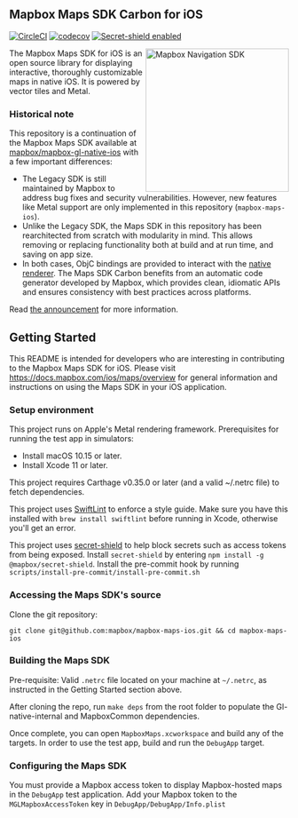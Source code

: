 ## Mapbox Maps SDK Carbon for iOS

[![CircleCI](https://circleci.com/gh/mapbox/mapbox-maps-ios.svg?style=svg&circle-token=fb3cfef30d0bed9e8639e1d6967f905a6eba71c8)](https://circleci.com/gh/mapbox/mapbox-maps-ios) [![codecov](https://codecov.io/gh/mapbox/mapbox-maps-ios/branch/main/graph/badge.svg?token=7rlytil9XT)](https://codecov.io/gh/mapbox/mapbox-maps-ios) [![Secret-shield enabled](https://github.com/mapbox/secret-shield/blob/assets/secret-shield-enabled-badge.svg)](https://github.com/mapbox/secret-shield/blob/main/docs/enabledBadge.md)


<img alt="Mapbox Navigation SDK" src="./docs/map.png" width="258" align="right" />

The Mapbox Maps SDK for iOS is an open source library for displaying interactive, thoroughly customizable maps in native iOS. It is powered by vector tiles and Metal.

### Historical note

This repository is a continuation of the Mapbox Maps SDK available at [mapbox/mapbox-gl-native-ios](https://github.com/mapbox/mapbox-gl-native-ios) with a few important differences:

- The Legacy SDK is still maintained by Mapbox to address bug fixes and security vulnerabilities. However, new features like Metal support are only implemented in this repository (`mapbox-maps-ios`).
- Unlike the Legacy SDK, the Maps SDK in this repository has been rearchitected from scratch with modularity in mind. This allows removing or replacing functionality both at build and at run time, and saving on app size.
- In both cases, ObjC bindings are provided to interact with the [native renderer](https://github.com/mapbox/mapbox-gl-native). The Maps SDK Carbon benefits from an automatic code generator developed by Mapbox, which provides clean, idiomatic APIs and ensures consistency with best practices across platforms.

Read [the announcement](https://github.com/mapbox/mapbox-gl-native/issues/15971) for more information.

## Getting Started

This README is intended for developers who are interesting in contributing to the Mapbox Maps SDK for iOS. Please visit https://docs.mapbox.com/ios/maps/overview for general information and instructions on using the Maps SDK in your iOS application.

### Setup environment

This project runs on Apple's Metal rendering framework. Prerequisites for running the test app in simulators:
- Install macOS 10.15 or later.
- Install Xcode 11 or later.

This project requires Carthage v0.35.0 or later (and a valid ~/.netrc file) to fetch dependencies. 

This project uses [SwiftLint](https://github.com/realm/SwiftLint) to enforce a style guide. Make sure you have this installed with `brew install swiftlint` before running in Xcode, otherwise you'll get an error. 

This project uses [secret-shield](https://github.com/mapbox/secret-shield) to help block secrets such as access tokens from being exposed. Install `secret-shield` by entering `npm install -g @mapbox/secret-shield`. Install the pre-commit hook by running `scripts/install-pre-commit/install-pre-commit.sh`

### Accessing the Maps SDK's source

Clone the git repository:

```
git clone git@github.com:mapbox/mapbox-maps-ios.git && cd mapbox-maps-ios
```

### Building the Maps SDK

Pre-requisite: Valid `.netrc` file located on your machine at `~/.netrc`, as instructed in the Getting Started section above. 

After cloning the repo, run `make deps` from the root folder to populate the Gl-native-internal and MapboxCommon dependencies.

Once complete, you can open `MapboxMaps.xcworkspace` and build any of the targets.
In order to use the test app, build and run the `DebugApp` target.

### Configuring the Maps SDK

You must provide a Mapbox access token to display Mapbox-hosted maps in the `DebugApp` test application. Add your Mapbox token to the `MGLMapboxAccessToken` key in `DebugApp/DebugApp/Info.plist`
